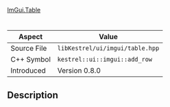 [ImGui.Table](index.md)
# 
| Aspect | Value |
| --- | --- |
| Source File | `libKestrel/ui/imgui/table.hpp` |
| C++ Symbol | `kestrel::ui::imgui::add_row` |
| Introduced | Version 0.8.0 |
## Description
